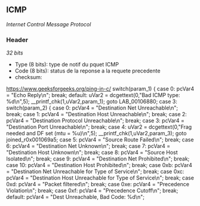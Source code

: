 ## ICMP
*Internet Control Message Protocol*

### Header
*32 bits*

- Type (8 bits): type de notif du pquet ICMP
- Code (8 bits): status de la reponse a la requete precedente
- checksum: 

https://www.geeksforgeeks.org/ping-in-c/
  switch(param_1) {
  case 0:
    pcVar4 = "Echo Reply\n";
    break;
  default:
    uVar2 = dcgettext(0,"Bad ICMP type: %d\n",5);
    __printf_chk(1,uVar2,param_1);
    goto LAB_00106880;
  case 3:
    switch(param_2) {
    case 0:
      pcVar4 = "Destination Net Unreachable\n";
      break;
    case 1:
      pcVar4 = "Destination Host Unreachable\n";
      break;
    case 2:
      pcVar4 = "Destination Protocol Unreachable\n";
      break;
    case 3:
      pcVar4 = "Destination Port Unreachable\n";
      break;
    case 4:
      uVar2 = dcgettext(0,"Frag needed and DF set (mtu = %u)\n",5);
      __printf_chk(1,uVar2,param_3);
      goto joined_r0x001069a5;
    case 5:
      pcVar4 = "Source Route Failed\n";
      break;
    case 6:
      pcVar4 = "Destination Net Unknown\n";
      break;
    case 7:
      pcVar4 = "Destination Host Unknown\n";
      break;
    case 8:
      pcVar4 = "Source Host Isolated\n";
      break;
    case 9:
      pcVar4 = "Destination Net Prohibited\n";
      break;
    case 10:
      pcVar4 = "Destination Host Prohibited\n";
      break;
    case 0xb:
      pcVar4 = "Destination Net Unreachable for Type of Service\n";
      break;
    case 0xc:
      pcVar4 = "Destination Host Unreachable for Type of Service\n";
      break;
    case 0xd:
      pcVar4 = "Packet filtered\n";
      break;
    case 0xe:
      pcVar4 = "Precedence Violation\n";
      break;
    case 0xf:
      pcVar4 = "Precedence Cutoff\n";
      break;
    default:
      pcVar4 = "Dest Unreachable, Bad Code: %d\n";